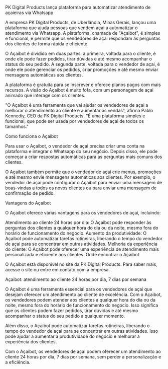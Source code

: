 PK Digital Products lança plataforma para automatizar atendimento de açaieiras via Whatsapp

A empresa PK Digital Products, de Uberlândia, Minas Gerais, lançou uma plataforma que ajuda pessoas que vendem açai a automatizar o atendimento via Whatsapp. A plataforma, chamada de "Açaibot", é simples e funcional, e permite que os vendedores de açai respondam às perguntas dos clientes de forma rápida e eficiente.

O Açaibot é dividido em duas partes: a primeira, voltada para o cliente, é onde ele pode fazer pedidos, tirar dúvidas e até mesmo acompanhar o status do seu pedido. A segunda parte, voltada para o vendedor de açai, é onde ele pode gerenciar os pedidos, criar promoções e até mesmo enviar mensagens automáticas aos clientes.

A plataforma é gratuita para se inscrever e oferece planos pagos com mais recursos. A visão do Açaibot é muito fofa, com um personagem de açai animado que interage com os clientes.

"O Açaibot é uma ferramenta que vai ajudar os vendedores de açai a melhorar o atendimento ao cliente e aumentar as vendas", afirma Pablo Kennediy, CEO da PK Digital Products. "É uma plataforma simples e funcional, que pode ser usada por vendedores de açai de todos os tamanhos."

Como funciona o Açaibot

Para usar o Açaibot, o vendedor de açai precisa criar uma conta na plataforma e integrar o Whatsapp do seu negócio. Depois disso, ele pode começar a criar respostas automáticas para as perguntas mais comuns dos clientes.

O Açaibot também permite que o vendedor de açai crie menus, promoções e até mesmo envie mensagens automáticas aos clientes. Por exemplo, o vendedor de açai pode configurar o Açaibot para enviar uma mensagem de boas-vindas a todos os novos clientes ou para enviar uma mensagem de confirmação de pedido.

Vantagens do Açaibot

O Açaibot oferece várias vantagens para os vendedores de açai, incluindo:

Atendimento ao cliente 24 horas por dia: O Açaibot pode responder às perguntas dos clientes a qualquer hora do dia ou da noite, mesmo fora do horário de funcionamento do negócio.
Aumento da produtividade: O Açaibot pode automatizar tarefas rotineiras, liberando o tempo do vendedor de açai para se concentrar em outras atividades.
Melhoria da experiência do cliente: O Açaibot pode oferecer uma experiência de atendimento mais personalizada e eficiente aos clientes.
Onde encontrar o Açaibot

O Açaibot está disponível no site da PK Digital Products. Para saber mais, acesse o site ou entre em contato com a empresa.

Açaibot: atendimento ao cliente 24 horas por dia, 7 dias por semana

O Açaibot é uma ferramenta essencial para os vendedores de açai que desejam oferecer um atendimento ao cliente de excelência. Com o Açaibot, os vendedores podem atender aos clientes a qualquer hora do dia ou da noite, mesmo fora do horário de funcionamento do negócio. Isso significa que os clientes podem fazer pedidos, tirar dúvidas e até mesmo acompanhar o status do seu pedido a qualquer momento.

Além disso, o Açaibot pode automatizar tarefas rotineiras, liberando o tempo do vendedor de açai para se concentrar em outras atividades. Isso pode ajudar a aumentar a produtividade do negócio e melhorar a experiência dos clientes.

Com o Açaibot, os vendedores de açai podem oferecer um atendimento ao cliente 24 horas por dia, 7 dias por semana, sem perder a personalização e a eficiência.
